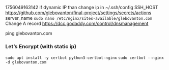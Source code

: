 
1756049163142
if dynamic IP than change 
ip in ~/.ssh/config
SSH_HOST https://github.com/glebovanton/final-project/settings/secrets/actions
server_name `sudo nano /etc/nginx/sites-available/glebovanton.com`
Change A record https://dcc.godaddy.com/control/dnsmanagement

ping glebovanton.com

### Let’s Encrypt (with static ip)
`sudo apt install -y certbot python3-certbot-nginx`
`sudo certbot --nginx -d glebovanton.com`
